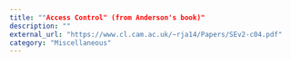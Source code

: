 ```yaml
---
title: ""Access Control" (from Anderson's book)"
description: ""
external_url: "https://www.cl.cam.ac.uk/~rja14/Papers/SEv2-c04.pdf"
category: "Miscellaneous"
---
```

